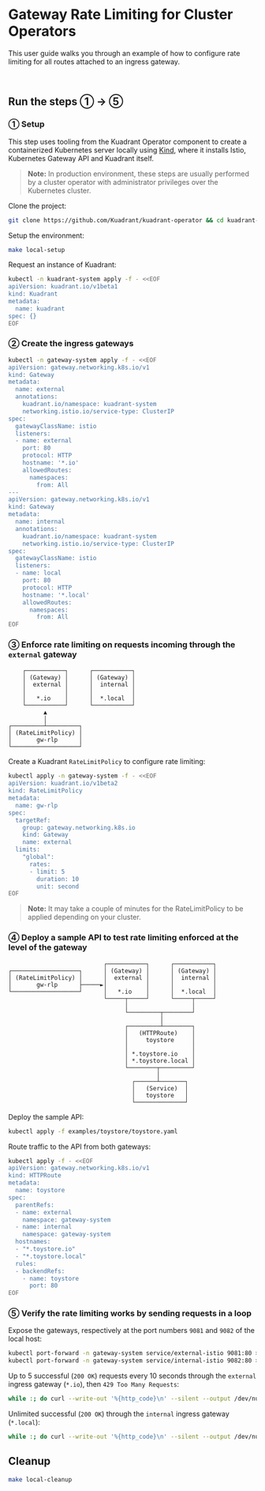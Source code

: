 # Gateway Rate Limiting for Cluster Operators

This user guide walks you through an example of how to configure rate limiting for all routes attached to an ingress gateway.

<br/>

## Run the steps ① → ⑤

### ① Setup

This step uses tooling from the Kuadrant Operator component to create a containerized Kubernetes server locally using [Kind](https://kind.sigs.k8s.io),
where it installs Istio, Kubernetes Gateway API and Kuadrant itself.

> **Note:** In production environment, these steps are usually performed by a cluster operator with administrator privileges over the Kubernetes cluster.

Clone the project:

```sh
git clone https://github.com/Kuadrant/kuadrant-operator && cd kuadrant-operator
```

Setup the environment:

```sh
make local-setup
```

Request an instance of Kuadrant:

```sh
kubectl -n kuadrant-system apply -f - <<EOF
apiVersion: kuadrant.io/v1beta1
kind: Kuadrant
metadata:
  name: kuadrant
spec: {}
EOF
```

### ② Create the ingress gateways

```sh
kubectl -n gateway-system apply -f - <<EOF
apiVersion: gateway.networking.k8s.io/v1
kind: Gateway
metadata:
  name: external
  annotations:
    kuadrant.io/namespace: kuadrant-system
    networking.istio.io/service-type: ClusterIP
spec:
  gatewayClassName: istio
  listeners:
  - name: external
    port: 80
    protocol: HTTP
    hostname: '*.io'
    allowedRoutes:
      namespaces:
        from: All
---
apiVersion: gateway.networking.k8s.io/v1
kind: Gateway
metadata:
  name: internal
  annotations:
    kuadrant.io/namespace: kuadrant-system
    networking.istio.io/service-type: ClusterIP
spec:
  gatewayClassName: istio
  listeners:
  - name: local
    port: 80
    protocol: HTTP
    hostname: '*.local'
    allowedRoutes:
      namespaces:
        from: All
EOF
```

### ③ Enforce rate limiting on requests incoming through the `external` gateway

```
    ┌───────────┐      ┌───────────┐
    │ (Gateway) │      │ (Gateway) │
    │  external │      │  internal │
    │           │      │           │
    │   *.io    │      │  *.local  │
    └───────────┘      └───────────┘
          ▲
          │
┌─────────┴─────────┐
│ (RateLimitPolicy) │
│       gw-rlp      │
└───────────────────┘
```

Create a Kuadrant `RateLimitPolicy` to configure rate limiting:

```sh
kubectl apply -n gateway-system -f - <<EOF
apiVersion: kuadrant.io/v1beta2
kind: RateLimitPolicy
metadata:
  name: gw-rlp
spec:
  targetRef:
    group: gateway.networking.k8s.io
    kind: Gateway
    name: external
  limits:
    "global":
      rates:
      - limit: 5
        duration: 10
        unit: second
EOF
```

> **Note:** It may take a couple of minutes for the RateLimitPolicy to be applied depending on your cluster.

### ④ Deploy a sample API to test rate limiting enforced at the level of the gateway

```
                           ┌───────────┐      ┌───────────┐
┌───────────────────┐      │ (Gateway) │      │ (Gateway) │
│ (RateLimitPolicy) │      │  external │      │  internal │
│       gw-rlp      ├─────►│           │      │           │
└───────────────────┘      │   *.io    │      │  *.local  │
                           └─────┬─────┘      └─────┬─────┘
                                 │                  │
                                 └─────────┬────────┘
                                           │
                                 ┌─────────┴────────┐
                                 │   (HTTPRoute)    │
                                 │     toystore     │
                                 │                  │
                                 │ *.toystore.io    │
                                 │ *.toystore.local │
                                 └────────┬─────────┘
                                          │
                                   ┌──────┴───────┐
                                   │   (Service)  │
                                   │   toystore   │
                                   └──────────────┘
```

Deploy the sample API:

```sh
kubectl apply -f examples/toystore/toystore.yaml
```

Route traffic to the API from both gateways:

```sh
kubectl apply -f - <<EOF
apiVersion: gateway.networking.k8s.io/v1
kind: HTTPRoute
metadata:
  name: toystore
spec:
  parentRefs:
  - name: external
    namespace: gateway-system
  - name: internal
    namespace: gateway-system
  hostnames:
  - "*.toystore.io"
  - "*.toystore.local"
  rules:
  - backendRefs:
    - name: toystore
      port: 80
EOF
```

### ⑤ Verify the rate limiting works by sending requests in a loop

Expose the gateways, respectively at the port numbers `9081` and `9082` of the local host:

```sh
kubectl port-forward -n gateway-system service/external-istio 9081:80 >/dev/null 2>&1 &
kubectl port-forward -n gateway-system service/internal-istio 9082:80 >/dev/null 2>&1 &
```

Up to 5 successful (`200 OK`) requests every 10 seconds through the `external` ingress gateway (`*.io`), then `429 Too Many Requests`:

```sh
while :; do curl --write-out '%{http_code}\n' --silent --output /dev/null -H 'Host: api.toystore.io' http://localhost:9081 | grep -E --color "\b(429)\b|$"; sleep 1; done
```

Unlimited successful (`200 OK`) through the `internal` ingress gateway (`*.local`):

```sh
while :; do curl --write-out '%{http_code}\n' --silent --output /dev/null -H 'Host: api.toystore.local' http://localhost:9082 | grep -E --color "\b(429)\b|$"; sleep 1; done
```

## Cleanup

```sh
make local-cleanup
```
